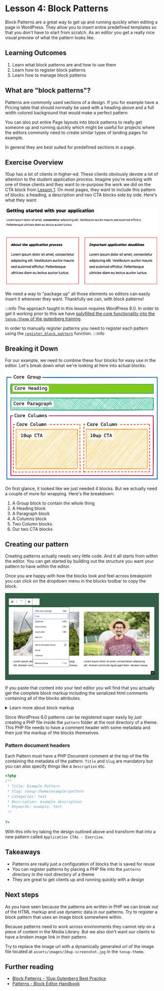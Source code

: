 # Lesson 4: Block Patterns

Block Patterns are a great way to get up and running quickly when editing a page in WordPress. They allow you to insert entire predefined templates so that you don't have to start from scratch. As an editor you get a really nice visual preview of what the pattern looks like.

## Learning Outcomes

1. Learn what block patterns are and how to use them
2. Learn how to register block patterns
3. Learn how to manage block patterns

## What are "block patterns"?

Patterns are commonly used sections of a design. If you for example have a Pricing table that should normally be used with a heading above and a full width colored background that would make a perfect pattern.

You can also put entire Page layouts into block patterns to really get someone up and running quickly which might be useful for projects where the editors commonly need to create similar types of landing pages for example.

In general they are best suited for predefined sections in a page.

## Exercise Overview

10up has a lot of clients in higher-ed. These clients obviously devote a lot of attention to the student application process. Imagine you're working with one of these clients and they want to re-purpose the work we did on the CTA block from [Lesson 1](02-cta-lesson.md). On most pages, they want to include this pattern of blocks: a heading, a description and two CTA blocks side by side. Here's what they want:

!["Block Variation, CTA block"](../static/img/variations-block-cta-1.png)

We need a way to "package up" all those elements so editors can easily insert it whenever they want. Thankfully we can, with block patterns!

:::info
The approach taught in this lesson requires WordPress 6.0. In order to get it working prior to this we have [polyfilled the core functionality into the `tenup-theme` of the gutenberg training](https://github.com/10up/gutenberg-lessons/blob/trunk/themes/tenup-theme/includes/blocks.php#L181-L316).

In order to manually register patterns you need to register each pattern using the [`register_block_pattern`](https://developer.wordpress.org/reference/functions/register_block_pattern/) function.
:::info

## Breaking it Down

For our example, we need to combine these four blocks for easy use in the editor. Let's break down what we're looking at here into actual blocks:

!["Block Variation breakdown"](../static/img/block-patterns-structure-diagram.png)

On first glance, it looked like we just needed 4 blocks. But we actually need a couple of more for wrapping. Here's the breakdown:

1. A Group block to contain the whole thing
2. A Heading block
3. A Paragraph block
4. A Columns block
5. Two Column blocks
6. Our two CTA blocks

## Creating our pattern

Creating patterns actually needs very little code. And it all starts from within the editor. You can get started by building out the structure you want your pattern to have within the editor.

Once you are happy with how the blocks look and feel across breakpoint you can click on the dropdown menu in the blocks toolbar to copy the block.

![Block Toolbar Context menu highlighting the copy button.](../static/img/block-pattern-save.png)

If you paste that content into your text editor you will find that you actually get the complete block markup including the serialized html comments containing all of the blocks attributes.

<details>
<summary>Learn more about block markup</summary>

When we copy the block we get the serialized html. But what does that even mean? Below you can see an example of some markup that was generated when copying a block from the editor. In fact this also is how blocks get stored in the database.

```html title="Copied Block Markup"
<!-- wp:group {"className":"is-style-application-ctas"} -->
<div class="wp-block-group is-style-application-ctas">
	<!-- wp:heading {"placeholder":"Getting started with your application"} -->
	<h2>This is a Heading</h2>
	<!-- /wp:heading -->

	<!-- wp:paragraph {"placeholder":"Add the description text here...","className":"application-ctas__description"} -->
	<p class="application-ctas__description">And this is a Paragraph</p>
	<!-- /wp:paragraph -->

	<!-- wp:columns -->
	<div class="wp-block-columns">
		<!-- wp:column -->
		<div class="wp-block-column">
			<!-- wp:gutenberg-lessons/cta-complete /-->
		</div>
		<!-- /wp:column -->

		<!-- wp:column -->
		<div class="wp-block-column">
			<!-- wp:gutenberg-lessons/cta-complete /-->
		</div>
		<!-- /wp:column --></div>
	<!-- /wp:columns -->
</div>
<!-- /wp:group -->

```

Each block gets wrapped by a html comment. These comments are what we mean when we say serialized content. They start with the name of the block, followed by a JSON object containing all the blocks attributes. Well at least all the ones that are not clearly identifiable by something else in the blocks markup.

In the paragraph for example the text content within the `p` tag is automatically parsed as the value of the `content` attribute, so there is no need to put it into the JSON object.

The `className` attribute on the other hand is impossible to parse because there may be other classnames coming from the block itself or some extension that it only works when the attribute is stored in the JSON object.
</details>

Since WordPress 6.0 patterns can be registered super easily by _just_ creating a PHP file inside the `pattern` folder at the root directory of a theme. This PHP file needs to have a comment header with some metadata and then just the markup of the blocks themselves.

### Pattern document headers

Each Pattern must have a PHP Document comment at the top of the file containing the metadata of the pattern. `Title` and `Slug` are mandatory but you can also specify things like a `Description` etc.

```php title="/patterns/example.php"
<?php
/**
 * Title: Example Pattern
 * Slug: tenup-theme/example-pattern
 * Categories: text
 * Description: example description
 * Keywords: example, test
 */

?>
```

With this info try taking the design outlined above and transform that into a new pattern called `Application CTAs - Exercise`.

## Takeaways

- Patterns are really just a configuration of blocks that is saved for reuse
- You can register patterns by placing a PHP file into the `patterns` directory in the root directory of a theme
- They are great to get clients up and running quickly with a design

## Next steps

As you have seen because the patterns are written in PHP we can break out of the HTML markup and use dynamic data in our patterns. Try to register a block pattern that uses an image block somewhere within.

Because patterns need to work across environments they cannot rely on a piece of content in the Media Library. But we also don't want our clients to have a broken image link in their pattern.

Try to replace the image url with a dynamically generated url of the image file located at `assets/images/10up-screenshot.jpg` in the `tenup-theme`.

## Further reading

- [Block Patterns - 10up Gutenberg Best Practice](../reference/03-Blocks/block-patterns.md)
- [Patterns - Block Editor Handbook](https://developer.wordpress.org/block-editor/reference-guides/block-api/block-patterns/)
